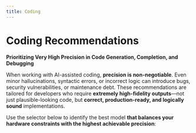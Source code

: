 ```yaml
---
title: Coding
---
```


# Coding Recommendations  
**Prioritizing Very High Precision in Code Generation, Completion, and Debugging**

When working with AI-assisted coding, **precision is non-negotiable**. Even minor hallucinations, syntactic errors, or incorrect logic can introduce bugs, security vulnerabilities, or maintenance debt. These recommendations are tailored for developers who require **extremely high-fidelity outputs**—not just plausible-looking code, but **correct, production-ready, and logically sound** implementations.

Use the selector below to identify the best model **that balances your hardware constraints with the highest achievable precision**:

<script setup>
import ModelSelector from '../../../components/ModelSelector.vue'

const models = [
      { ramMin: 64, vramMin: 16, models: [{"Qwen3 Coder 30B A3B Instruct": { parameters: 30, quantization: 'BF16' }}], usefulness: 1.0},
      { ramMin: 32, vramMin: 16, models: [{"Qwen3 Coder 30B A3B Instruct": { parameters: 30, quantization: 'Q8_K_XL' }}], usefulness: 0.7},
      { ramMin: 32, vramMin: 6, models: [{"Qwen3 Coder 30B A3B Instruct": { parameters: 30, quantization: 'Q6_K_XL' }}], usefulness: 0.5},
      { ramMin: 16, vramMin: 4, models: [{"Qwen3 4B Instruct 2507": { parameters: 4, quantization: 'F16' }}], usefulness: 0.3},
      { ramMin: 16, vramMin: 0, models: [{"Qwen3 4B Instruct 2507": { parameters: 4, quantization: 'Q4_K_XL' }}], usefulness: 0},
    ]

</script>

<ModelSelector :modelDefinitions="models" />

